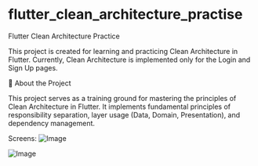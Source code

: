 # flutter_clean_architecture_practise

Flutter Clean Architecture Practice

This project is created for learning and practicing Clean Architecture in Flutter. Currently, Clean Architecture is implemented only for the Login and Sign Up pages.

🚀 About the Project

This project serves as a training ground for mastering the principles of Clean Architecture in Flutter. It implements fundamental principles of responsibility separation, layer usage (Data, Domain, Presentation), and dependency management.

Screens:
![Image](https://github.com/user-attachments/assets/8958cc8c-d0b1-4a56-a5b7-97415ca1f941)

![Image](https://github.com/user-attachments/assets/99e393dd-b323-452d-ae63-97aa17f9df45)
